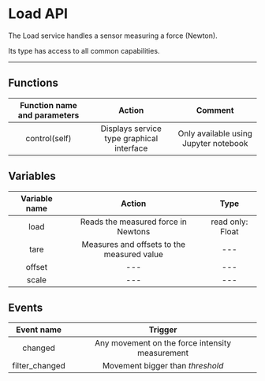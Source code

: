 # Load API

The Load service handles a sensor measuring a force (Newton).

Its type has access to all common capabilities.

----
## Functions

| **Function name and parameters** | **Action** | **Comment** |
| :---: | :---: | :---: |
| control(self) | Displays service type graphical interface | Only available using Jupyter notebook |

## Variables

| **Variable name** | **Action** | **Type** |
|:---:|:---:|:---:|
| load | Reads the measured force in Newtons | read only: Float |
| tare | Measures and offsets to the measured value | --- |
| offset | --- | --- |
| scale | --- | --- |

## Events

| **Event name** | **Trigger** |
|:---:|:---:|
| changed | Any movement on the force intensity measurement |
| filter_changed | Movement bigger than *threshold* |


